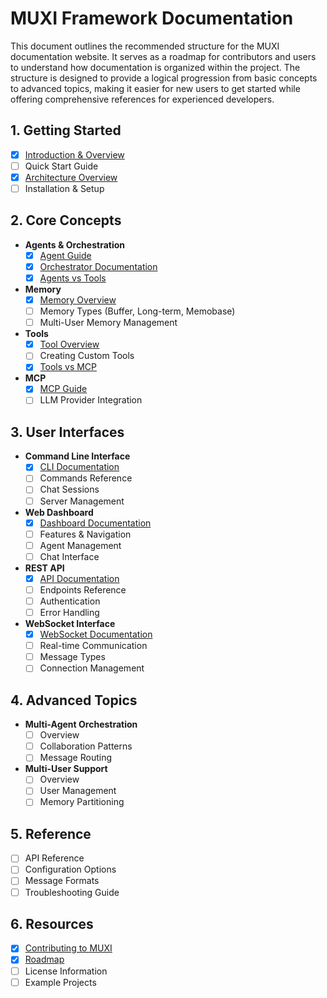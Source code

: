 # MUXI Framework Documentation

This document outlines the recommended structure for the MUXI documentation website. It serves as a roadmap for contributors and users to understand how documentation is organized within the project. The structure is designed to provide a logical progression from basic concepts to advanced topics, making it easier for new users to get started while offering comprehensive references for experienced developers.

## 1. Getting Started
- [x] [Introduction & Overview](overview.md)
- [ ] Quick Start Guide
- [x] [Architecture Overview](architecture.md)
- [ ] Installation & Setup

## 2. Core Concepts
- **Agents & Orchestration**
  - [x] [Agent Guide](agent.md)
  - [x] [Orchestrator Documentation](orchestrator.md)
  - [x] [Agents vs Tools](agents_vs_tools.md)
- **Memory**
  - [x] [Memory Overview](memory.md)
  - [ ] Memory Types (Buffer, Long-term, Memobase)
  - [ ] Multi-User Memory Management
- **Tools**
  - [x] [Tool Overview](tools.md)
  - [ ] Creating Custom Tools
  - [x] [Tools vs MCP](tools_vs_mcp.md)
- **MCP**
  - [x] [MCP Guide](mcp.md)
  - [ ] LLM Provider Integration

## 3. User Interfaces
- **Command Line Interface**
  - [x] [CLI Documentation](cli.md)
  - [ ] Commands Reference
  - [ ] Chat Sessions
  - [ ] Server Management
- **Web Dashboard**
  - [x] [Dashboard Documentation](webapp.md)
  - [ ] Features & Navigation
  - [ ] Agent Management
  - [ ] Chat Interface
- **REST API**
  - [x] [API Documentation](api.md)
  - [ ] Endpoints Reference
  - [ ] Authentication
  - [ ] Error Handling
- **WebSocket Interface**
  - [x] [WebSocket Documentation](websocket.md)
  - [ ] Real-time Communication
  - [ ] Message Types
  - [ ] Connection Management

## 4. Advanced Topics
- **Multi-Agent Orchestration**
  - [ ] Overview
  - [ ] Collaboration Patterns
  - [ ] Message Routing
- **Multi-User Support**
  - [ ] Overview
  - [ ] User Management
  - [ ] Memory Partitioning

## 5. Reference
- [ ] API Reference
- [ ] Configuration Options
- [ ] Message Formats
- [ ] Troubleshooting Guide

## 6. Resources
- [x] [Contributing to MUXI](contributing.md)
- [x] [Roadmap](roadmap.md)
- [ ] License Information
- [ ] Example Projects
